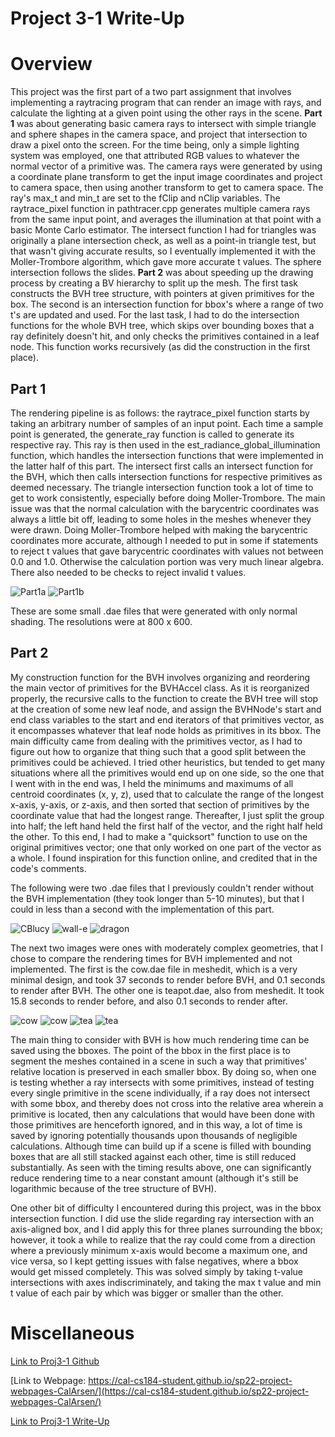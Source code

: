 # Project 3-1 Write-Up

# **Overview**

This project was the first part of a two part assignment that involves implementing a raytracing program that can render an image with rays, and calculate the lighting at a given point using the other rays in the scene. **Part 1** was about generating basic camera rays to intersect with simple triangle and sphere shapes in the camera space, and project that intersection to draw a pixel onto the screen. For the time being, only a simple lighting system was employed, one that attributed RGB values to whatever the normal vector of a primitive was. The camera rays were generated by using a coordinate plane transform to get the input image coordinates and project to camera space, then using another transform to get to camera space. The ray's max_t and min_t are set to the fClip and nClip variables. The raytrace_pixel function in pathtracer.cpp generates multiple camera rays from the same input point, and averages the illumination at that point with a basic Monte Carlo estimator. The intersect function I had for triangles was originally a plane intersection check, as well as a point-in triangle test, but that wasn't giving accurate results, so I eventually implemented it with the Moller-Trombore algorithm, which gave more accurate t values. The sphere intersection follows the slides. **Part 2** was about speeding up the drawing process by creating a BV hierarchy to split up the mesh. The first task constructs the BVH tree structure, with pointers at given primitives for the box. The second is an intersection function for bbox's where a range of two t's are updated and used. For the last task, I had to do the intersection functions for the whole BVH tree, which skips over bounding boxes that a ray definitely doesn't hit, and only checks the primitives contained in a leaf node. This function works recursively (as did the construction in the first place).

## **Part 1**

The rendering pipeline is as follows: the raytrace_pixel function starts by taking an arbitrary number of samples of an input point. Each time a sample point is generated, the generate_ray function is called to generate its respective ray. This ray is then used in the est_radiance_global_illumination function, which handles the intersection functions that were implemented in the latter half of this part. The intersect first calls an intersect function for the BVH, which then calls intersection functions for respective primitives as deemed necessary. The triangle intersection function took a lot of time to get to work consistently, especially before doing Moller-Trombore. The main issue was that the normal calculation with the barycentric coordinates was always a little bit off, leading to some holes in the meshes whenever they were drawn. Doing Moller-Trombore helped with making the barycentric coordinates more accurate, although I needed to put in some if statements to reject t values that gave barycentric coordinates with values not between 0.0 and 1.0. Otherwise the calculation portion was very much linear algebra. There also needed to be checks to reject invalid t values.

![Part1a](images/Part1a.PNG) ![Part1b](images/Part1b.PNG)

These are some small .dae files that were generated with only normal shading. The resolutions were at 800 x 600.

## **Part 2**

My construction function for the BVH involves organizing and reordering the main vector of primitives for the BVHAccel class. As it is reorganized properly, the recursive calls to the function to create the BVH tree will stop at the creation of some new leaf node, and assign the BVHNode's start and end class variables to the start and end iterators of that primitives vector, as it encompasses whatever that leaf node holds as primitives in its bbox. The main difficulty came from dealing with the primitives vector, as I had to figure out how to organize that thing such that a good split between the primitives could be achieved. I tried other heuristics, but tended to get many situations where all the primitives would end up on one side, so the one that I went with in the end was, I held the minimums and maximums of all centroid coordinates (x, y, z), used that to calculate the range of the longest x-axis, y-axis, or z-axis, and then sorted that section of primitives by the coordinate value that had the longest range. Thereafter, I just split the group into half; the left hand held the first half of the vector, and the right half held the other. To this end, I had to make a "quicksort" function to use on the original primitives vector; one that only worked on one part of the vector as a whole. I found inspiration for this function online, and credited that in the code's comments.

The following were two .dae files that I previously couldn't render without the BVH implementation (they took longer than 5-10 minutes), but that I could in less than a second with the implementation of this part.

![CBlucy](images/Part2CBlucy.PNG) ![wall-e](images/Part2walle.PNG) ![dragon](images/Part2dragon.PNG)

The next two images were ones with moderately complex geometries, that I chose to compare the rendering times for BVH implemented and not implemented. The first is the cow.dae file in meshedit, which is a very minimal design, and took 37 seconds to render before BVH, and 0.1 seconds to render after BVH. The other one is teapot.dae, also from meshedit. It took 15.8 seconds to render before, and also 0.1 seconds to render after.

![cow](images/Part2cowb.PNG) ![cow](images/Part2cowaf.PNG)
![tea](images/Part2teab.PNG) ![tea](images/Part2teaaf.PNG)

The main thing to consider with BVH is how much rendering time can be saved using the bboxes. The point of the bbox in the first place is to segment the meshes contained in a scene in such a way that primitives' relative location is preserved in each smaller bbox. By doing so, when one is testing whether a ray intersects with some primitives, instead of testing every single primitive in the scene individually, if a ray does not intersect with some bbox, and thereby does not cross into the relative area wherein a primitive is located, then any calculations that would have been done with those primitives are henceforth ignored, and in this way, a lot of time is saved by ignoring potentially thousands upon thousands of negligible calculations. Although time can build up if a scene is filled with bounding boxes that are all still stacked against each other, time is still reduced substantially. As seen with the timing results above, one can significantly reduce rendering time to a near constant amount (although it's still be logarithmic because of the tree structure of BVH).

One other bit of difficulty I encountered during this project, was in the bbox intersection function. I did use the slide regarding ray intersection with an axis-aligned box, and I did apply this for three planes surrounding the bbox; however, it took a while to realize that the ray could come from a direction where a previously minimum x-axis would become a maximum one, and vice versa, so I kept getting issues with false negatives, where a bbox would get missed completely. This was solved simply by taking t-value intersections with axes indiscriminately, and taking the max t value and min t value of each pair by which was bigger or smaller than the other.

# Miscellaneous

[Link to Proj3-1 Github](https://github.com/cal-cs184-student/p3-1-pathtracer-sp22-calarsentracer)

[Link to Webpage: https://cal-cs184-student.github.io/sp22-project-webpages-CalArsen/](https://cal-cs184-student.github.io/sp22-project-webpages-CalArsen/)

[Link to Proj3-1 Write-Up](https://cal-cs184-student.github.io/sp22-project-webpages-CalArsen/proj3-1/index.html)
